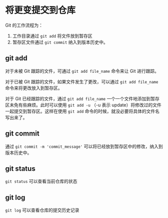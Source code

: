 # 将更变提交到仓库

Git 的工作流程为：

1. 工作目录通过 `git add` 将文件放到暂存区
2. 暂存区文件通过 `git commit` 纳入到版本历史中。

## git add

对于未被 Git 跟踪的文件，可通过 `git add file_name` 命令来让 Git 进行跟踪。

对于已被 Git 跟踪的文件，如果文件发生了更改，可以通过 `git add file_name` 命令来将更改放入到暂存区。

对于 Git 已经跟踪的文件，通过 `git add file_name` 一个一个文件地添加到暂存区未免有些麻烦。此时可以使用 `git add -u` （-u 表示 update）将修改过的文件一起提交到暂存区。这样在使用 `git add` 命令的时候，就没必要将具体的文件名写出来了。

## git commit

通过 `git commit -m 'commit_message'` 可以将已经放到暂存区中的修改，纳入到版本历史中。

## git status

`git status` 可以查看当前仓库的状态

## git log

`git log` 可以查看仓库的提交历史记录
